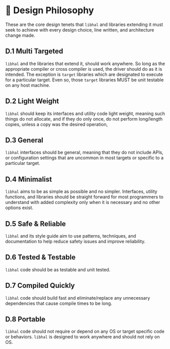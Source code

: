 # 📜 Design Philosophy

These are the core design tenets that `libhal` and libraries extending it must
seek to achieve with every design choice, line written, and architecture change
made.

## D.1 Multi Targeted

`libhal` and the libraries that extend it, should work anywhere. So long as the
appropriate compiler or cross compiler is used, the driver should do as it is
intended. The exception is `target` libraries which are designated to execute
for a particular target. Even so, those `target` libraries MUST be unit testable
on any host machine.

## D.2 Light Weight

`libhal` should keep its interfaces and utility code light weight, meaning
such things do not allocate, and if they do only once, do not perform
long/length copies, unless a copy was the desired operation,

## D.3 General

`libhal` interfaces should be general, meaning that they do not include APIs, or
configuration settings that are uncommon in most targets or specific to a
particular target.

## D.4 Minimalist

`libhal` aims to be as simple as possible and no simpler. Interfaces, utility
functions, and libraries should be straight forward for most programmers
to understand with added complexity only when it is necessary and no other
options exist.

## D.5 Safe & Reliable

`libhal` and its style guide aim to use patterns, techniques, and documentation
to help reduce safety issues and improve reliability.

## D.6 Tested & Testable

`libhal` code should be as testable and unit tested.

## D.7 Compiled Quickly

`libhal` code should build fast and eliminate/replace any unnecessary
dependencies that cause compile times to be long.

## D.8 Portable

`libhal` code should not require or depend on any OS or target specific code or
behaviors. `libhal` is designed to work anywhere and should not rely on OS.
